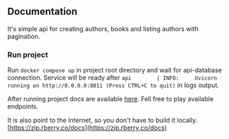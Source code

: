 ## Documentation

It's simple api for creating authors, books and listing authors with pagination. 



### Run project

Run `docker compose up` in project root directory and wait for api-database connection. 
Service will be ready after `api        | INFO:     Uvicorn running on http://0.0.0.0:8011 (Press CTRL+C to quit)` in logs output.

After running project docs are available [here](http://localhost:8011). Fell free to play available endpoints. 

It is also point to the Internet, so you don't have to build it locally. [https://zip.rberry.co/docs](https://zip.rberry.co/docs)

